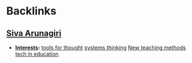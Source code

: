
# Backlinks
## [Siva Arunagiri](<Siva Arunagiri.md>)
- **[Interests](<Interests.md>):** [tools for thought](<tools for thought.md>) [systems thinking](<systems thinking.md>) [New teaching methods](<New teaching methods.md>) [tech in education](<tech in education.md>)

